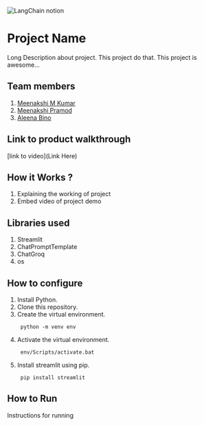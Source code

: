 

![LangChain notion](https://github.com/TH-Activities/saturday-hack-night-template/assets/117498997/af58a18d-932c-4ee7-870b-20820cfa3f3f)




# Project Name
Long Description about project. This project do that. This project is awesome...
## Team members
1. [Meenakshi M Kumar](https://github.com/Meenakshimkumar)
2. [Meenakshi Pramod](https://github.com/MeenakshiPramod)
3. [Aleena Bino](https://github.com/aleena24bino)
## Link to product walkthrough
[link to video](Link Here)
## How it Works ?
1. Explaining the working of project
2. Embed video of project demo
## Libraries used
1. Streamlit
2. ChatPromptTemplate
3. ChatGroq
4. os
## How to configure
1. Install Python.
2. Clone this repository.
3. Create the virtual environment.
   ```
    python -m venv env
   ```
5. Activate the virtual environment.
   ```
    env/Scripts/activate.bat
   ```
7. Install streamlit using pip.
   ```
    pip install streamlit
   ```
## How to Run
Instructions for running
